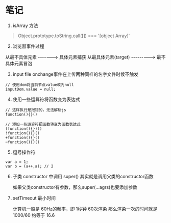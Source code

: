 # 笔记


1. isArray 方法

> Object.prototype.toString.call([]) === '[object Array]'

2. 浏览器事件过程

 从最不具体元素 -------> 具体元素捕获
 从最具体元素(target) ---------> 最不具体元素冒泡

3. input file onchange事件在上传两种同样的名字文件时候不触发

```
// 使用dom将当前节点value改为null
inputDom.value = null;
```

4. 使用一些运算符将函数变为表达式

```
// 这样执行是报错的，无法解析js
function(){}()

// 添加一些运算符把函数转变为函数表达式
(function(){})()
!function(){}()
+function(){}()
~function(){}()
```

5. 逗号操作符

```
var a = 1;
var b = (a++,a); // 2
```

6. 子类 constructor 中调用 super() 其实就是调用父类的constructor函数

	如果父类constructor有参数，那么super(...agrs)也要添加参数

7. setTimeout 最小时间 

	计算机一般是 60Hz的频率，即 1秒钟 60次渲染  那么渲染一次的时间就是  1000/60  约等于 16.6
